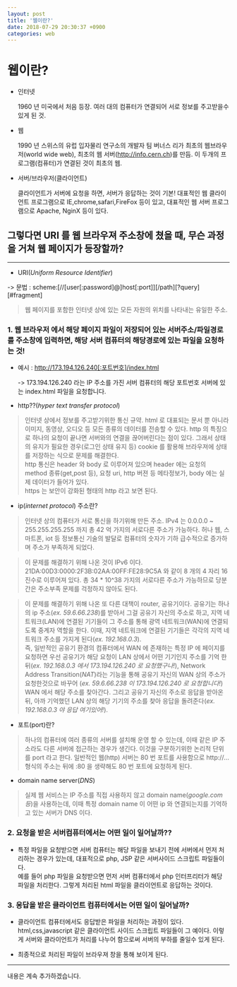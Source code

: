```yaml
---
layout: post
title: '웹이란?'
date: 2018-07-29 20:30:37 +0900
categories: web
---
```


# 웹이란?

- 인터넷

  1960 년 미국에서 처음 등장. 여러 대의 컴퓨터가 연결되어 서로 정보를 주고받을수 있게 된 것.

- 웹

  1990 년 스위스의 유럽 입자물리 연구소의 개발자 팀 버너스 리가 최초의 웹브라우저(world wide web), 최초의 웹 서버(http://info.cern.ch)를 만듬. 이 두개의 프로그램(컴퓨터)가 연결된 것이 최초의 웹.

- 서버/브라우저(클라이언트)

  클라이언트가 서버에 요청을 하면, 서버가 응답하는 것이 기본!
  대표적인 웹 클라이언트 프로그램으로 IE,chrome,safari,FireFox 등이 있고,
  대표적인 웹 서버 프로그램으로 Apache, NginX 등이 있다.

## 그렇다면 URI 를 웹 브라우져 주소창에 쳤을 때, 무슨 과정을 거쳐 웹 페이지가 등장할까?

---

- URI(_Uniform Resource Identifier_)

-> 문법 : scheme:[//[user[:password]@]host[:port]][/path][?query][#fragment]

> 웹 페이지를 포함한 인터넷 상에 있는 모든 자원의 위치를 나타내는 유일한 주소.

### 1. 웹 브라우저 에서 해당 페이지 파일이 저장되어 있는 서버주소/파일경로 를 주소창에 입력하면, 해당 서버 컴퓨터의 해당경로에 있는 파일을 요청하는 것!

- 예시 : http://173.194.126.240[:포트번호]/index.html

  -> 173.194.126.240 라는 IP 주소를 가진 서버 컴퓨터의 해당 포트번호 서버에 있는 index.html 파일을 요청합니다.

- http??(_hyper text transfer protocol_)

> 인터넷 상에서 정보를 주고받기위한 통신 규약. html 로 대표되는 문서 뿐 아니라 이미지, 동영상, 오디오 등 모든 종류의 데이터를 전송할 수 있다. http 의 특징으로 하나의 요청이 끝나면 서버와의 연결을 끊어버린다는 점이 있다. 그래서 상태의 유지가 필요한 경우(로그인 상태 유지 등) cookie 를 활용해 브라우져에 상태를 저장하는 식으로 문제를 해결한다.<br>
> http 통신은 header 와 body 로 이루어져 있으며 header 에는 요청의 method 종류(get,post 등), 요청 uri, http 버젼 등 메타정보가, body 에는 실제 데이터가 들어가 있다.<br>
> https 는 보안이 강화된 형태의 http 라고 보면 된다.

- ip(_internet protocol_) 주소란?

> 인터넷 상의 컴퓨터가 서로 통신을 하기위해 만든 주소. IPv4 는 0.0.0.0 ~ 255.255.255.255 까지 총 42 억 가지의 서로다른 주소가 가능하다. 허나 웹, 스마트폰, iot 등 정보통신 기술의 발달로 컴퓨터의 숫자가 기하 급수적으로 증가하며 주소가 부족하게 되었다.

> 이 문제를 해결하기 위해 나온 것이 IPv6 이다. 21DA:00D3:0000:2F3B:02AA:00FF:FE28:9C5A 와 같이 8 개의 4 자리 16 진수로 이루어져 있다. 총 34 \* 10^38 가지의 서로다른 주소가 가능하므로 당분간은 주소부족 문제를 걱정하지 않아도 된다.

> 이 문제를 해결하기 위해 나온 또 다른 대책이 router, 공유기이다. 공유기는 하나의 ip 주소(_ex. 59.6.66.238_)를 받아서 그걸 공유기 자신의 주소로 하고, 지역 네트워크(LAN)에 연결된 기기들이 그 주소를 통해 광역 네트워크(WAN)에 연결되도록 중계자 역할을 한다. 이때, 지역 네트워크에 연결된 기기들은 각각의 지역 네트워크 주소를 가지게 된다(_ex. 192.168.0.3_).<br>
> 즉, 일반적인 공유기 환경의 컴퓨터에서 WAN 에 존재하는 특정 IP 에 페이지를 요청하면 우선 공유기가 해당 요청이 LAN 상에서 어떤 기기인지 주소를 기억 한 뒤(_ex. 192.168.0.3 에서 173.194.126.240 로 요청했구나!_), Network Address Transition(_NAT_)라는 기능을 통해 공유기 자신의 WAN 상의 주소가 요청한것으로 바꾸어 (_ex. 59.6.66.238 이 173.194.126.240 로 요청합니다!_) WAN 에서 해당 주소를 찾아간다. 그리고 공유기 자신의 주소로 응답을 받아온 뒤, 아까 기억했던 LAN 상의 해당 기기의 주소를 찾아 응답을 돌려준다(_ex. 192.168.0.3 야 응답 여기있어!_).

- 포트(port)란?

> 하나의 컴퓨터에 여러 종류의 서버를 설치해 운영 할 수 있는데, 이때 같은 IP 주소라도 다른 서버에 접근하는 경우가 생긴다. 이것을 구분하기위한 논리적 단위를 port 라고 한다. 일반적인 웹(http) 서버는 80 번 포트를 사용함으로 http://...형식의 주소는 뒤에 :80 을 생략해도 80 번 포트에 요청하게 된다.

- domain name server(_DNS_)

> 실제 웹 서비스는 IP 주소를 직접 사용하지 않고 domain name(_google.com 등_)을 사용하는데, 이때 특정 domain name 이 어떤 ip 와 연결되는지를 기억하고 있는 서버가 DNS 이다.

### 2. 요청을 받은 서버컴퓨터에서는 어떤 일이 일어날까??

- 특정 파일을 요청받으면 서버 컴퓨터는 해당 파일을 보내기 전에 서버에서 먼저 처리하는 경우가 있는데, 대표적으로 php, JSP 같은 서버사이드 스크립트 파일들이다.<br>
  예를 들어 php 파일을 요청받으면 먼저 서버 컴퓨터에서 php 인터프리터가 해당 파일을 처리한다. 그렇게 처리된 html 파일을 클라이언트로 응답하는 것이다.

### 3. 응답을 받은 클라이언트 컴퓨터에서는 어떤 일이 일어날까?

- 클라이언트 컴퓨터에서도 응답받은 파일을 처리하는 과정이 있다. html,css,javascript 같은 클라이언트 사이드 스크립트 파일들이 그 예이다. 이렇게 서버와 클라이언트가 처리를 나누어 함으로써 서버의 부하를 줄일수 있게 된다.

- 최종적으로 처리된 파일이 브라우져 창을 통해 보이게 된다.

---

내용은 계속 추가하겠습니다.
